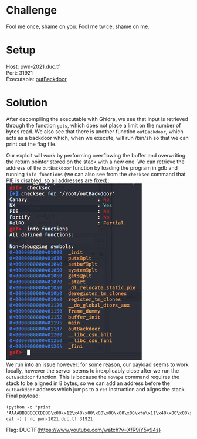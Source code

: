# Challenge
Fool me once, shame on you. Fool me twice, shame on me.  
  
# Setup
Host: pwn-2021.duc.tf  
Port: 31921  
Executable: [outBackdoor](outBackdoor)  
  
# Solution
After decompiling the executable with Ghidra, we see that input is retrieved through the function `gets`, which does not place a limit on the number of bytes read. We also see that there is another function `outBackdoor`, which acts as a backdoor which, when we execute, will run /bin/sh so that we can print out the flag file.  
  
Our exploit will work by performing overflowing the buffer and overwriting the return pointer stored on the stack with a new one. We can retrieve the address of the `outBackdoor` function by loading the program in gdb and running `info functions` (we can also see from the `checksec` command that PIE is disabled, so all addresses are fixed):  
![GDB output](gdbout.png)  
We run into an issue however: for some reason, our payload seems to work locally, however the server seems to inexplicably close after we run the `outBackdoor` function. This is because the `movaps` command requires the stack to be aligned in 8 bytes, so we can add an address before the `outBackdoor` address which jumps to a `ret` instruction and aligns the stack.  
Final payload:
```
(python -c "print 'AAAABBBBCCCCDDDD\x00\x12\x40\x00\x00\x00\x00\x00\xfa\x11\x40\x00\x00\x00\x00\x00\xd7\x11\x40\x00\x00\x00\x00\x00'"; cat -) | nc pwn-2021.duc.tf 31921
```
Flag: DUCTF{https://www.youtube.com/watch?v=XfR9iY5y94s}
